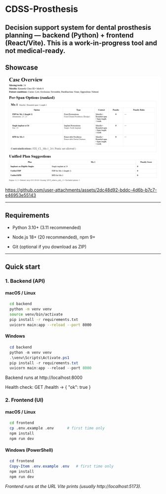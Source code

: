 # **CDSS-Prosthesis**

Decision support system for dental prosthesis planning — backend (Python) + frontend (React/Vite).
This is a work-in-progress tool and not medical-ready.
---

## **Showcase**

![Demo Screenshot](./assets/report.png)




https://github.com/user-attachments/assets/2dc48d92-bddc-4d6b-b7c7-e46953e55143



---

## **Requirements**

* Python 3.10+ (3.11 recommended)

* Node.js 18+ (20 recommended), npm 9+

* Git (optional if you download as ZIP)

---

## **Quick start**

### 1. Backend (API)

#### macOS / Linux

```bash
  cd backend
  python -m venv venv 
  source venv/bin/activate 
  pip install -r requirements.txt 
  uvicorn main:app --reload --port 8000
```

#### Windows 

``` powerShell
  cd backend
  python -m venv venv
  .\venv\Scripts\Activate.ps1
  pip install -r requirements.txt
  uvicorn main:app --reload --port 8000 
  ```


Backend runs at http://localhost:8000

Health check: GET /health → { "ok": true }


### 2. Frontend (UI)

#### macOS / Linux

```  bash
  cd frontend
  cp .env.example .env      # first time only
  npm install
  npm run dev 
  ```


#### Windows (PowerShell)

```  powershell
  cd frontend
  Copy-Item .env.example .env   # first time only
  npm install
  npm run dev 
  ```


*Frontend runs at the URL Vite prints (usually http://localhost:5173).*
